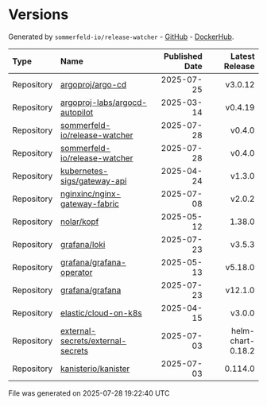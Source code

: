 # Versions

Generated by `sommerfeld-io/release-watcher` - [GitHub](https://github.com/sommerfeld-io/release-watcher) - [DockerHub](https://hub.docker.com/r/sommerfeldio/release-watcher).

| Type | Name | Published Date | Latest Release |
|:-----|:-----|---------------:|---------------:|
| Repository | [argoproj/argo-cd](https://github.com/argoproj/argo-cd/releases/tag/v3.0.12) | 2025-07-25 | v3.0.12 |
| Repository | [argoproj-labs/argocd-autopilot](https://github.com/argoproj-labs/argocd-autopilot/releases/tag/v0.4.19) | 2025-03-14 | v0.4.19 |
| Repository | [sommerfeld-io/release-watcher](https://github.com/sommerfeld-io/release-watcher/releases/tag/v0.4.0) | 2025-07-28 | v0.4.0 |
| Repository | [sommerfeld-io/release-watcher](https://github.com/sommerfeld-io/release-watcher/releases/tag/v0.4.0) | 2025-07-28 | v0.4.0 |
| Repository | [kubernetes-sigs/gateway-api](https://github.com/kubernetes-sigs/gateway-api/releases/tag/v1.3.0) | 2025-04-24 | v1.3.0 |
| Repository | [nginxinc/nginx-gateway-fabric](https://github.com/nginx/nginx-gateway-fabric/releases/tag/v2.0.2) | 2025-07-08 | v2.0.2 |
| Repository | [nolar/kopf](https://github.com/nolar/kopf/releases/tag/1.38.0) | 2025-05-12 | 1.38.0 |
| Repository | [grafana/loki](https://github.com/grafana/loki/releases/tag/v3.5.3) | 2025-07-23 | v3.5.3 |
| Repository | [grafana/grafana-operator](https://github.com/grafana/grafana-operator/releases/tag/v5.18.0) | 2025-05-13 | v5.18.0 |
| Repository | [grafana/grafana](https://github.com/grafana/grafana/releases/tag/v12.1.0) | 2025-07-23 | v12.1.0 |
| Repository | [elastic/cloud-on-k8s](https://github.com/elastic/cloud-on-k8s/releases/tag/v3.0.0) | 2025-04-15 | v3.0.0 |
| Repository | [external-secrets/external-secrets](https://github.com/external-secrets/external-secrets/releases/tag/helm-chart-0.18.2) | 2025-07-03 | helm-chart-0.18.2 |
| Repository | [kanisterio/kanister](https://github.com/kanisterio/kanister/releases/tag/0.114.0) | 2025-07-03 | 0.114.0 |

File was generated on 2025-07-28 19:22:40 UTC
